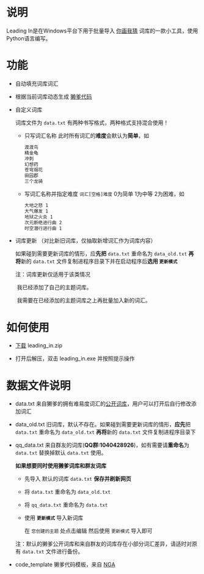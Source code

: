 # 说明
Leading In是在Windows平台下用于批量导入 [你画我猜](https://gartic.io/) 词库的一款小工具，使用Python语言编写。

# 功能

- 自动填充词库词汇

- 根据当前词库动态生成 [獭爹代码](http://bbs.nga.cn/read.php?tid=23123426&rand=913)

- 自定义词库

  词库文件为 `data.txt` 有两种书写格式，两种格式支持混合使用！

  - 只写词汇名称 此时所有词汇的**难度**会默认为**简单**，如

    ```txt
    渡渡鸟
    精金龟
    冲刺
    幻想药
    苍穹烟花
    田园郡
    三个龙骑
    ```
    

  - 写词汇名称并指定难度 `词汇[空格]难度` 0为简单 1为中等 2为困难，如

    ```txt
    大地之怒 1
    大气爆发 1
    地狱之火炎 1
    次元断绝进行曲 2
    时空潜行进行曲 1
    ```

    

- 词库更新 （对比新旧词库，仅抽取新增词汇作为词库内容）

  如果碰到需要更新词库的情形，应**先把** `data.txt` 重命名为 `data_old.txt` **再将**新的 `data.txt` 文件复制进程序目录下并在启动程序后**选用 `更新模式`**

  注：词库更新仅适用于该类情况

  ​	我已经添加了自己的主题词库。

  ​	我需要在已经添加的主题词库之上再批量加入新的词汇。

# 如何使用

- [下载](https://github.com/IceBlues/leading_in/releases/) leading_in.zip 

- 打开后解压，双击 leading_in.exe 并按照提示操作

# 数据文件说明

- data.txt 来自獭爹的拥有难易度词汇的[公开词库](https://docs.qq.com/sheet/DSGJsUmpxVFpBV2d2?tab=BB08J2)，用户可以打开后自行修改添加词汇

- data_old.txt 旧词库，默认不存在。如果碰到需要更新词库的情形，**应先**把 `data.txt` 重命名为 `data_old.txt` **再将**新的 `data.txt` 文件复制进程序目录下

- qq_data.txt 来自群友的词库(**QQ群:1040428926**)，如有需要请**重命名**为 `data.txt` 替换掉默认 `data.txt` 使用。

  **如果想要同时使用獭爹词库和群友词库** 

  - 先导入 默认的词库 `data.txt` **保存并刷新网页**

  - 将 `data.txt` 重命名为 `data_old.txt`

  - 将 `qq_data.txt` 重命名为 `data.txt`

  - 使用 **`更新模式`** 导入新词库

    在 `您创建的主题` 处点击编辑 然后使用 `更新模式` 导入即可

  注：默认的獭爹公开词库和来自群友的词库存在小部分词汇差异，请适时对原有 `data.txt` 文件进行备份。

- code_template 獭爹代码模板，来自 [NGA](http://bbs.nga.cn/read.php?tid=23123426&rand=913)


